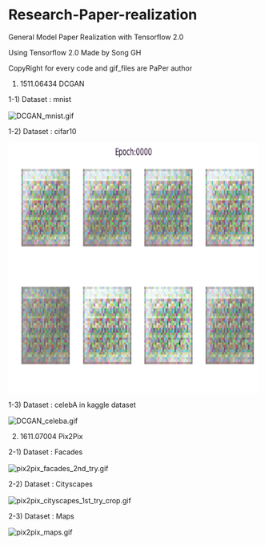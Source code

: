 
# Research-Paper-realization
General Model Paper Realization with Tensorflow 2.0 

Using Tensorflow 2.0
Made by Song GH

CopyRight for every code and gif_files are PaPer author

1. 1511.06434 DCGAN

1-1) Dataset : mnist

<img src="https://github.com/stellaluminary/Research-Paper-realization/blob/master/1511.06434%20DCGAN/DCGAN_mnist.gif" alt="DCGAN_mnist.gif" align="center" height="500" width="500" />

1-2) Dataset : cifar10

<img src="https://github.com/stellaluminary/Research-Paper-realization/blob/master/1511.06434%20DCGAN/DCGAN_cifar.gif" alt="DCGAN_cifar.gif" align="center" height="500" width="500" />

1-3) Dataset : celebA in kaggle dataset

<img src="https://github.com/stellaluminary/Research-Paper-realization/blob/master/1511.06434%20DCGAN/DCGAN_celeba.gif" alt="DCGAN_celeba.gif" align="center" height="500" width="500" />


2. 1611.07004 Pix2Pix

2-1) Dataset : Facades

<img src="https://github.com/stellaluminary/Research-Paper-realization/blob/master/1611.07004%20Pix2Pix/pix2pix_facades_2nd_try.gif" alt="pix2pix_facades_2nd_try.gif" height="500" width="500" align="center" />

2-2) Dataset : Cityscapes

<img src="https://github.com/stellaluminary/Research-Paper-realization/blob/master/1611.07004%20Pix2Pix/pix2pix_cityscapes_1st_try_crop.gif" alt="pix2pix_cityscapes_1st_try_crop.gif" height="500" width="500" align="center" />

2-3) Dataset : Maps

<img src="https://github.com/stellaluminary/Research-Paper-realization/blob/master/1611.07004%20Pix2Pix/pix2pix_maps.gif" alt="pix2pix_maps.gif" height="500" width="500" align="center" />

